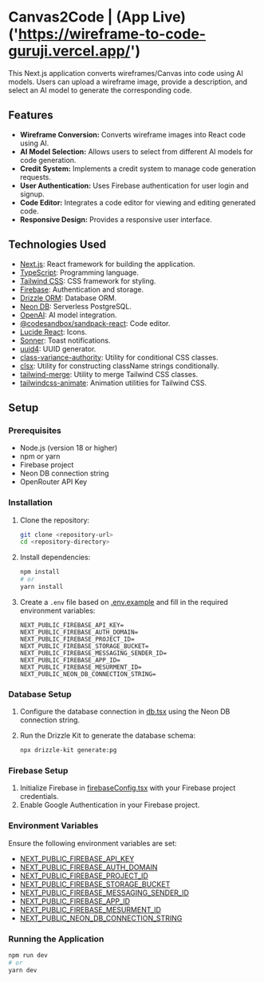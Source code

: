 # Canvas2Code | (App Live)('https://wireframe-to-code-guruji.vercel.app/')

This Next.js application converts wireframes/Canvas into code using AI models. Users can upload a wireframe image, provide a description, and select an AI model to generate the corresponding code.

## Features

-   **Wireframe Conversion:** Converts wireframe images into React code using AI.
-   **AI Model Selection:** Allows users to select from different AI models for code generation.
-   **Credit System:** Implements a credit system to manage code generation requests.
-   **User Authentication:** Uses Firebase authentication for user login and signup.
-   **Code Editor:** Integrates a code editor for viewing and editing generated code.
-   **Responsive Design:** Provides a responsive user interface.

## Technologies Used

-   [Next.js](https://nextjs.org): React framework for building the application.
-   [TypeScript](https://www.typescriptlang.org): Programming language.
-   [Tailwind CSS](https://tailwindcss.com): CSS framework for styling.
-   [Firebase](https://firebase.google.com): Authentication and storage.
-   [Drizzle ORM](https://orm.drizzle.team/): Database ORM.
-   [Neon DB](https://neon.tech/): Serverless PostgreSQL.
-   [OpenAI](https://openai.com/): AI model integration.
-   [@codesandbox/sandpack-react](https://sandpack.codesandbox.io/): Code editor.
-   [Lucide React](https://lucide.dev/): Icons.
-   [Sonner](https://sonner.emilkowal.ski/): Toast notifications.
-   [uuid4](https://www.npmjs.com/package/uuid4): UUID generator.
-   [class-variance-authority](https://www.npmjs.com/package/class-variance-authority): Utility for conditional CSS classes.
-   [clsx](https://www.npmjs.com/package/clsx): Utility for constructing className strings conditionally.
-   [tailwind-merge](https://www.npmjs.com/package/tailwind-merge): Utility to merge Tailwind CSS classes.
-   [tailwindcss-animate](https://www.npmjs.com/package/tailwindcss-animate): Animation utilities for Tailwind CSS.

## Setup

### Prerequisites

-   Node.js (version 18 or higher)
-   npm or yarn
-   Firebase project
-   Neon DB connection string
-   OpenRouter API Key

### Installation

1.  Clone the repository:

    ```bash
    git clone <repository-url>
    cd <repository-directory>
    ```

2.  Install dependencies:

    ```bash
    npm install
    # or
    yarn install
    ```

3.  Create a `.env` file based on [.env.example](http://_vscodecontentref_/0) and fill in the required environment variables:

    ```
    NEXT_PUBLIC_FIREBASE_API_KEY=
    NEXT_PUBLIC_FIREBASE_AUTH_DOMAIN=
    NEXT_PUBLIC_FIREBASE_PROJECT_ID=
    NEXT_PUBLIC_FIREBASE_STORAGE_BUCKET=
    NEXT_PUBLIC_FIREBASE_MESSAGING_SENDER_ID=
    NEXT_PUBLIC_FIREBASE_APP_ID=
    NEXT_PUBLIC_FIREBASE_MESURMENT_ID=
    NEXT_PUBLIC_NEON_DB_CONNECTION_STRING=
    ```

### Database Setup

1.  Configure the database connection in [db.tsx](http://_vscodecontentref_/1) using the Neon DB connection string.
2.  Run the Drizzle Kit to generate the database schema:

    ```bash
    npx drizzle-kit generate:pg
    ```

### Firebase Setup

1.  Initialize Firebase in [firebaseConfig.tsx](http://_vscodecontentref_/2) with your Firebase project credentials.
2.  Enable Google Authentication in your Firebase project.

### Environment Variables

Ensure the following environment variables are set:

-   [NEXT_PUBLIC_FIREBASE_API_KEY](http://_vscodecontentref_/3)
-   [NEXT_PUBLIC_FIREBASE_AUTH_DOMAIN](http://_vscodecontentref_/4)
-   [NEXT_PUBLIC_FIREBASE_PROJECT_ID](http://_vscodecontentref_/5)
-   [NEXT_PUBLIC_FIREBASE_STORAGE_BUCKET](http://_vscodecontentref_/6)
-   [NEXT_PUBLIC_FIREBASE_MESSAGING_SENDER_ID](http://_vscodecontentref_/7)
-   [NEXT_PUBLIC_FIREBASE_APP_ID](http://_vscodecontentref_/8)
-   [NEXT_PUBLIC_FIREBASE_MESURMENT_ID](http://_vscodecontentref_/9)
-   [NEXT_PUBLIC_NEON_DB_CONNECTION_STRING](http://_vscodecontentref_/10)

### Running the Application

```bash
npm run dev
# or
yarn dev
